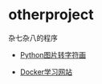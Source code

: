 # otherproject
杂七杂八的程序


* [Python图片转字符画](https://github.com/wfatestaynight/otherproject/blob/master/python/imagetocode.py "需要用到Python库")

* [Docker学习网站](https://github.com/wfatestaynight/otherproject/blob/master/Docker/DockerLearning.RD "Docker学习网站")
